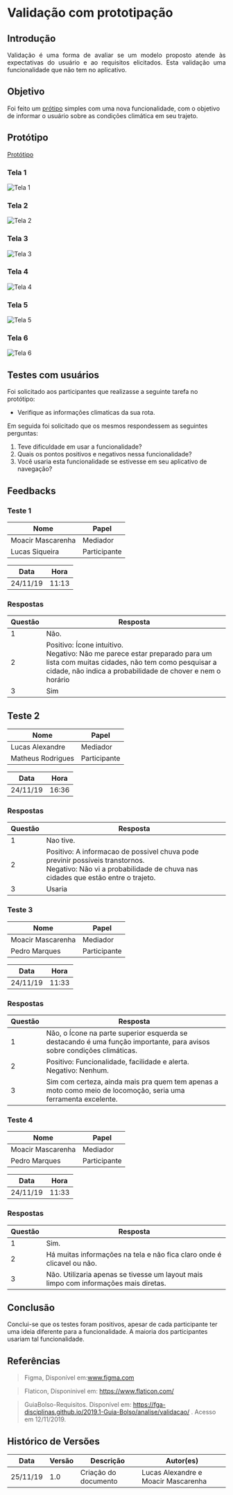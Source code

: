 # Validação com prototipação

## Introdução
<p align = "justify">
Validação é uma forma de avaliar se um modelo proposto atende às expectativas do usuário e ao requisitos elicitados. Esta validação uma funcionalidade que não tem no aplicativo.
</p>

## Objetivo

Foi feito um [prótipo](https://www.figma.com/proto/yqDCU6cnfGv4wZXEGliZe3/waze-clima?node-id=3%3A27&scaling=scale-down) simples com uma nova funcionalidade, com o objetivo de informar o usuário sobre as condições climática em seu trajeto.


## Protótipo
[Protótipo](https://www.figma.com/proto/yqDCU6cnfGv4wZXEGliZe3/waze-clima?node-id=3%3A27&scaling=scale-down)

### Tela 1

![Tela 1](./img/tela1.png)

### Tela 2

![Tela 2](./img/tela2.png)

### Tela 3

![Tela 3](./img/tela3.png)

### Tela 4

![Tela 4](./img/tela4.png)

### Tela 5

![Tela 5](./img/tela5.png)

### Tela 6

![Tela 6](./img/tela6.png)

## Testes com usuários
Foi solicitado aos participantes que realizasse a seguinte tarefa no protótipo:

- Verifique as informações climaticas da sua rota.

Em seguida foi solicitado que os mesmos respondessem as seguintes perguntas:

1. Teve dificuldade em usar a funcionalidade?
2. Quais os pontos positivos  e negativos nessa funcionalidade?
3. Você usaria esta funcionalidade se estivesse em seu aplicativo de navegação?

## Feedbacks

### **Teste 1**
Nome | Papel |
-----|------|
Moacir Mascarenha| Mediador
Lucas Siqueira| Participante

Data|Hora 
----|-----
24/11/19 | 11:13 


### Respostas

Questão | Resposta
--------|---------
1|Não.
2|Positivo: Ícone intuitivo.<br>Negativo: Não me parece estar preparado para um lista com muitas cidades, não tem como pesquisar a cidade, não indica a probabilidade de chover e nem o horário
3|Sim

## Teste 2
Nome | Papel 
-----|-----
Lucas Alexandre| Mediador
Matheus Rodrigues| Participante

Data|Hora 
----|-----
24/11/19 | 16:36 

### Respostas

Questão | Resposta
--------|---------
1|Nao tive.
2| Positivo: A informacao de possivel chuva pode previnir possíveis transtornos.<br>Negativo: Não vi a probabilidade de chuva nas cidades que estão entre o trajeto.
3|Usaria


### **Teste 3**
Nome | Papel 
-----|-----
Moacir Mascarenha | Mediador
Pedro Marques| Participante

Data|Hora 
----|-----
24/11/19 | 11:33 

### Respostas
Questão | Resposta
--------|---------
1| Não, o Ícone na parte superior esquerda se destacando é uma função importante, para avisos sobre condições climáticas.
2|Positivo: Funcionalidade, facilidade e alerta.<br>Negativo: Nenhum.
3|Sim com certeza, ainda mais pra quem tem apenas a moto como meio de locomoção, seria uma ferramenta excelente.


### **Teste 4**
Nome | Papel 
-----|-----
Moacir Mascarenha | Mediador
Pedro Marques| Participante

Data|Hora 
----|-----
24/11/19 | 11:33 

### Respostas
Questão | Resposta
--------|---------
1| Sim.
2| Há muitas informações na tela e não fica claro onde é clicavel ou não. 
3| Não. Utilizaria apenas se tivesse um layout mais limpo com informações mais diretas.

## Conclusão
Conclui-se que os testes foram positivos, apesar de cada participante ter uma ideia diferente para a funcionalidade. A maioria dos participantes usariam tal funcionalidade.
 
## Referências

>Figma, Disponível em:www.figma.com

>Flaticon, Dísponinivel em: https://www.flaticon.com/

>GuiaBolso-Requisitos. Disponível em: https://fga-disciplinas.github.io/2019.1-Guia-Bolso/analise/validacao/ . Acesso em 12/11/2019.


## Histórico de Versões

|Data|Versão|Descrição|Autor(es)|
|----|------|---------|---------|
|25/11/19|1.0|Criação do documento|Lucas Alexandre e Moacir Mascarenha|